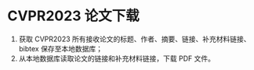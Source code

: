 # CVPR2023 论文下载

1. 获取 CVPR2023 所有接收论文的标题、作者、摘要、链接、补充材料链接、bibtex 保存至本地数据库；
2. 从本地数据库读取论文的链接和补充材料链接，下载 PDF 文件。
